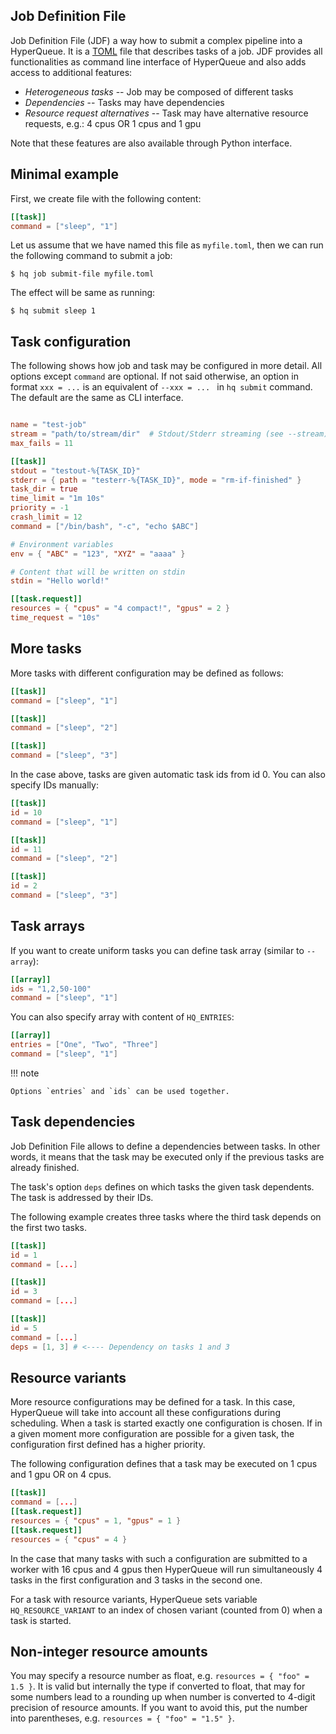 ## Job Definition File

Job Definition File (JDF) a way how to submit a complex pipeline into a HyperQueue.
It is a [TOML](https://toml.io/) file that describes tasks of a job.
JDF provides all functionalities as command line interface of HyperQueue and also adds access to additional features:

* *Heterogeneous tasks* -- Job may be composed of different tasks
* *Dependencies* -- Tasks may have dependencies
* *Resource request alternatives* -- Task may have alternative resource requests, e.g.: 4 cpus OR 1 cpus and 1 gpu

Note that these features are also available through Python interface.

## Minimal example

First, we create file with the following content:

```toml
[[task]]
command = ["sleep", "1"]
```

Let us assume that we have named this file as ``myfile.toml``,
then we can run the following command to submit a job:

```commandline
$ hq job submit-file myfile.toml
```

The effect will be same as running:

```commandline
$ hq submit sleep 1
```

## Task configuration

The following shows how job and task may be configured in more detail.
All options except `command` are optional.
If not said otherwise, an option in format `xxx = ...`
is an equivalent of `--xxx = ... ` in `hq submit` command.
The default are the same as CLI interface.

```toml

name = "test-job"
stream = "path/to/stream/dir"  # Stdout/Stderr streaming (see --stream)
max_fails = 11

[[task]]
stdout = "testout-%{TASK_ID}"
stderr = { path = "testerr-%{TASK_ID}", mode = "rm-if-finished" }
task_dir = true
time_limit = "1m 10s"
priority = -1
crash_limit = 12
command = ["/bin/bash", "-c", "echo $ABC"]

# Environment variables
env = { "ABC" = "123", "XYZ" = "aaaa" }

# Content that will be written on stdin
stdin = "Hello world!"

[[task.request]]
resources = { "cpus" = "4 compact!", "gpus" = 2 }
time_request = "10s"
```

## More tasks

More tasks with different configuration may be defined as follows:

```toml
[[task]]
command = ["sleep", "1"]

[[task]]
command = ["sleep", "2"]

[[task]]
command = ["sleep", "3"]
```

In the case above, tasks are given automatic task ids from id 0.
You can also specify IDs manually:

```toml
[[task]]
id = 10
command = ["sleep", "1"]

[[task]]
id = 11
command = ["sleep", "2"]

[[task]]
id = 2
command = ["sleep", "3"]
```

## Task arrays

If you want to create uniform tasks you can define task array (similar to `--array`):

```toml
[[array]]
ids = "1,2,50-100"
command = ["sleep", "1"]
```

You can also specify array with content of `HQ_ENTRIES`:

```toml
[[array]]
entries = ["One", "Two", "Three"]
command = ["sleep", "1"]
```

!!! note

    Options `entries` and `ids` can be used together.

## Task dependencies

Job Definition File allows to define a dependencies between tasks. In other words,
it means that the task may be executed only if the previous tasks are already finished.

The task's option `deps` defines on which tasks the given task dependents.
The task is addressed by their IDs.

The following example creates three tasks where the third task depends on the first two tasks.

```toml
[[task]]
id = 1
command = [...]

[[task]]
id = 3
command = [...]

[[task]]
id = 5
command = [...]
deps = [1, 3] # <---- Dependency on tasks 1 and 3
```

## Resource variants

More resource configurations may be defined for a task.
In this case, HyperQueue will take into account all these configurations during scheduling.
When a task is started exactly one configuration is chosen.
If in a given moment more configuration are possible for a given task,
the configuration first defined has a higher priority.

The following configuration defines that a task may be executed on
1 cpus and 1 gpu OR on 4 cpus.

```toml
[[task]]
command = [...]
[[task.request]]
resources = { "cpus" = 1, "gpus" = 1 }
[[task.request]]
resources = { "cpus" = 4 }
```

In the case that many tasks with such a configuration are submitted to a worker with
16 cpus and 4 gpus then HyperQueue will run simultaneously 4 tasks in the first configuration
and 3 tasks in the second one.

For a task with resource variants, HyperQueue sets variable `HQ_RESOURCE_VARIANT`
to an index of chosen variant (counted from 0) when a task is started.

## Non-integer resource amounts

You may specify a resource number as float, e.g. `resources = { "foo" = 1.5 }`.
It is valid but internally the type if converted to float, that may for some numbers lead to
a rounding up when number is converted to 4-digit precision of resource amounts.
If you want to avoid this, put the number into parentheses, e.g. `resources = { "foo" = "1.5" }`.

